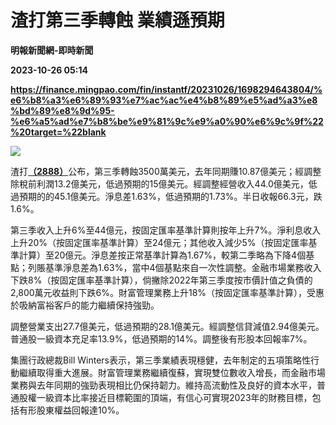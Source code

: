 # 渣打第三季轉蝕 業績遜預期
**明報新聞網-即時新聞**

**2023-10-26 05:14**

**https://finance.mingpao.com/fin/instantf/20231026/1698294643804/%e6%b8%a3%e6%89%93%e7%ac%ac%e4%b8%89%e5%ad%a3%e8%bd%89%e8%9d%95-%e6%a5%ad%e7%b8%be%e9%81%9c%e9%a0%90%e6%9c%9f%22%20target=%22blank**

![](https://fs.mingpao.com/fin/20231026/s00010/267ac5c39f08681521b673d85f630466.jpg)

渣打[**（2888）**](https://finance.mingpao.com/fin/instantf/20231026/1698294643804/stock1.php?code=2888)公布，第三季轉蝕3500萬美元，去年同期賺10.87億美元；經調整除稅前利潤13.2億美元，低過預期的15億美元。經調整經營收入44.0億美元，低過預期的的45.1億美元。淨息差1.63%，低過預期的1.73%。半日收報66.3元，跌1.6%。

第三季收入上升6%至44億元，按固定匯率基準計算則按年上升7%。淨利息收入上升20%（按固定匯率基準計算）至24億元；其他收入減少5%（按固定匯率基準計算）至20億元。淨息差按正常基準計算為1.67%，較第二季略為下降4個基點；列賬基準淨息差為1.63%，當中4個基點來自一次性調整。金融市場業務收入下跌8%（按固定匯率基準計算），倘撇除2022年第三季度按市價計值之負債的2,800萬元收益則下跌6%。財富管理業務上升18%（按固定匯率基準計算），受惠於吸納富裕客戶的能力繼續保持強勁。

調整營業支出27.7億美元，低過預期的28.1億美元。經調整信貸減值2.94億美元。普通股一級資本充足率13.9%，低過預期的14%。調整後有形股本回報率7%。

集團行政總裁Bill Winters表示，第三季業績表現穩健，去年制定的五項策略性行動繼續取得重大進展。財富管理業務繼續復蘇，實現雙位數收入增長，而金融市場業務與去年同期的強勁表現相比仍保持韌力。維持高流動性及良好的資本水平，普通股權一級資本比率接近目標範圍的頂端，有信心可實現2023年的財務目標，包括有形股東權益回報達10%。